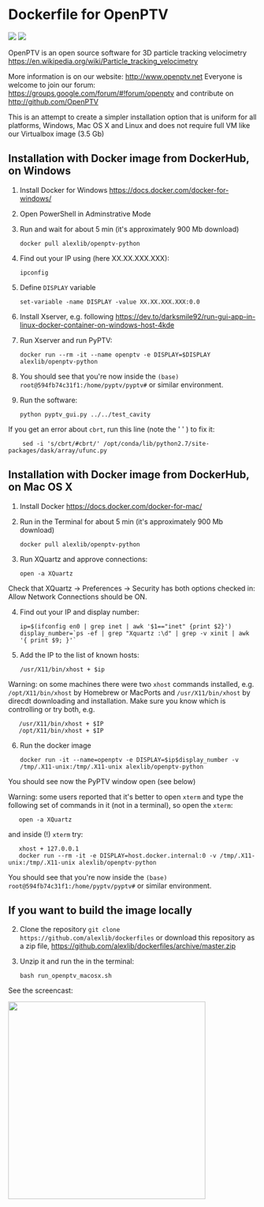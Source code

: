 # Dockerfile for OpenPTV

[![](https://images.microbadger.com/badges/image/alexlib/openptv-python.svg)](https://microbadger.com/images/alexlib/openptv-python "Get your own image badge on microbadger.com")
[![](https://images.microbadger.com/badges/version/alexlib/openptv-python.svg)](https://microbadger.com/images/alexlib/openptv-python "Get your own version badge on microbadger.com")

OpenPTV is an open source software for 3D particle tracking velocimetry https://en.wikipedia.org/wiki/Particle_tracking_velocimetry

More information is on our website:  http://www.openptv.net Everyone is welcome to join our forum: https://groups.google.com/forum/#!forum/openptv and contribute on http://github.com/OpenPTV

This is an attempt to create a simpler installation option that is uniform for all platforms, Windows, Mac OS X and Linux and does
not require full VM like our Virtualbox image (3.5 Gb)


## Installation with Docker image from DockerHub, on Windows
1. Install Docker for Windows https://docs.docker.com/docker-for-windows/
2. Open PowerShell in Adminstrative Mode
3. Run and wait for about 5 min (it's approximately 900 Mb download)  

       docker pull alexlib/openptv-python
       
4. Find out your IP using (here XX.XX.XXX.XXX): 

       ipconfig
5. Define `DISPLAY` variable  

       set-variable -name DISPLAY -value XX.XX.XXX.XXX:0.0
       
6. Install Xserver, e.g. following https://dev.to/darksmile92/run-gui-app-in-linux-docker-container-on-windows-host-4kde
5. Run Xserver and run PyPTV: 

       docker run --rm -it --name openptv -e DISPLAY=$DISPLAY alexlib/openptv-python
       
6. You should see that you're now inside the `(base) root@594fb74c31f1:/home/pyptv/pyptv#` or similar environment.  
7. Run the software:  

       python pyptv_gui.py ../../test_cavity
       
If you get an error about `cbrt`, run this line (note the ' ' ) to fix it:  

        sed -i 's/cbrt/#cbrt/' /opt/conda/lib/python2.7/site-packages/dask/array/ufunc.py

## Installation with Docker image from DockerHub, on Mac OS X
1. Install Docker https://docs.docker.com/docker-for-mac/
2. Run in the Terminal for about 5 min (it's approximately 900 Mb download)  

       docker pull alexlib/openptv-python
              
3. Run XQuartz and approve connections: 

       open -a XQuartz

Check that XQuartz -> Preferences -> Security has both options checked in: Allow Network Connections should be ON.

4. Find out your IP and display number:  

       ip=$(ifconfig en0 | grep inet | awk '$1=="inet" {print $2}')
       display_number=`ps -ef | grep "Xquartz :\d" | grep -v xinit | awk '{ print $9; }'`


5. Add the IP to the list of known hosts:

       /usr/X11/bin/xhost + $ip
       
Warning: on some machines there were two `xhost` commands installed, e.g. `/opt/X11/bin/xhost` by Homebrew or MacPorts and `/usr/X11/bin/xhost` by direcdt downloading and installation. Make sure you know which is controlling or try both, e.g. 

       /usr/X11/bin/xhost + $IP
       /opt/X11/bin/xhost + $IP
       
6. Run the docker image  

       docker run -it --name=openptv -e DISPLAY=$ip$display_number -v /tmp/.X11-unix:/tmp/.X11-unix alexlib/openptv-python  
       
You should see now the PyPTV window open (see below)

Warning: some users reported that it's better to open `xterm` and type the following set of commands in it (not in a terminal), so open the `xterm`: 

       open -a XQuartz
       
and inside (!) `xterm` try:

       xhost + 127.0.0.1
       docker run --rm -it -e DISPLAY=host.docker.internal:0 -v /tmp/.X11-unix:/tmp/.X11-unix alexlib/openptv-python

You should see that you're now inside the `(base) root@594fb74c31f1:/home/pyptv/pyptv#` or similar environment.  

## If you want to build the image locally
2. Clone the repository `git clone https://github.com/alexlib/dockerfiles` or download this repository as a zip file, https://github.com/alexlib/dockerfiles/archive/master.zip
3. Unzip it and run the in the terminal:  

       bash run_openptv_macosx.sh

See the screencast:

<img src="https://github.com/alexlib/gifs/blob/master/screencast_dockerfile.gif" width="400" />


